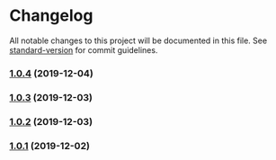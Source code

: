 # Changelog

All notable changes to this project will be documented in this file. See [standard-version](https://github.com/conventional-changelog/standard-version) for commit guidelines.

### [1.0.4](https://github.com/MarvinRudolph/vue-storyblok-rich-text-renderer/compare/v1.0.3...v1.0.4) (2019-12-04)

### [1.0.3](https://github.com/MarvinRudolph/vue-storyblok-rich-text-renderer/compare/v1.0.2...v1.0.3) (2019-12-03)

### [1.0.2](https://github.com/MarvinRudolph/vue-storyblok-rich-text-renderer/compare/v1.0.1...v1.0.2) (2019-12-03)

### [1.0.1](https://github.com/MarvinRudolph/vue-storyblok-rich-text-renderer/compare/v0.1.3...v1.0.1) (2019-12-02)
